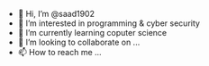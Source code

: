 - 👋 Hi, I’m @saad1902
- 👀 I’m interested in programming & cyber security 
- 🌱 I’m currently learning coputer science 
- 💞️ I’m looking to collaborate on ...
- 📫 How to reach me ...

<!---
saad1902/saad1902 is a ✨ special ✨ repository because its `README.md` (this file) appears on your GitHub profile.
You can click the Preview link to take a look at your changes.
--->
